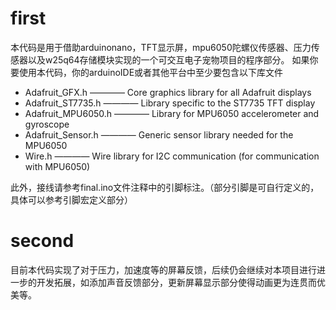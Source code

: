 # first
本代码是用于借助arduinonano，TFT显示屏，mpu6050陀螺仪传感器、压力传感器以及w25q64存储模块实现的一个可交互电子宠物项目的程序部分。
如果你要使用本代码，你的arduinoIDE或者其他平台中至少要包含以下库文件
+ Adafruit_GFX.h         ———— Core graphics library for all Adafruit displays
+ Adafruit_ST7735.h      ———— Library specific to the ST7735 TFT display
+ Adafruit_MPU6050.h     ———— Library for MPU6050 accelerometer and gyroscope
+ Adafruit_Sensor.h      ———— Generic sensor library needed for the MPU6050
+ Wire.h                 ———— Wire library for I2C communication (for communication with MPU6050)

此外，接线请参考final.ino文件注释中的引脚标注。（部分引脚是可自行定义的，具体可以参考引脚宏定义部分）
# second
目前本代码实现了对于压力，加速度等的屏幕反馈，后续仍会继续对本项目进行进一步的开发拓展，如添加声音反馈部分，更新屏幕显示部分使得动画更为连贯而优美等。
